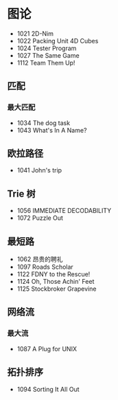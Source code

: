 # 图论

- 1021 2D-Nim
- 1022 Packing Unit 4D Cubes
- 1024 Tester Program
- 1027 The Same Game
- 1112 Team Them Up!


## 匹配

### 最大匹配

- 1034 The dog task
- 1043 What's In A Name?


## 欧拉路径

- 1041 John's trip


## Trie 树

- 1056 IMMEDIATE DECODABILITY
- 1072 Puzzle Out


## 最短路

- 1062 昂贵的聘礼
- 1097 Roads Scholar
- 1122 FDNY to the Rescue!
- 1124 Oh, Those Achin' Feet
- 1125 Stockbroker Grapevine


## 网络流

### 最大流

- 1087 A Plug for UNIX


## 拓扑排序

- 1094 Sorting It All Out
